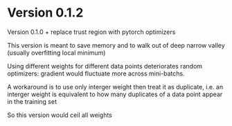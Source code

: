 # Version 0.1.2
Version 0.1.0 + replace trust region with pytorch optimizers

This version is meant to save memory and to walk out of deep narrow valley (usually overfitting local minimum)

Using different weights for different data points deteriorates random optimizers: gradient would fluctuate more across mini-batchs.

A workaround is to use only interger weight then treat it as duplicate, i.e. an interger weight is equivalent to how many duplicates of a data point appear in the training set

So this version would ceil all weights
